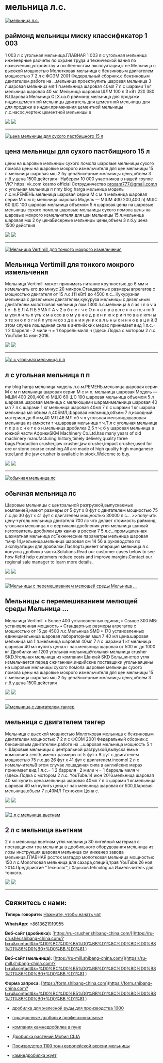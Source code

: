 # мельница л.с.

<a href="https://swt.shibang-china.com/?l=ru&img&k=%D0%BC%D0%B5%D0%BB%D1%8C%D0%BD%D0%B8%D1%86%D0%B0+%D0%BB.%D1%81." target="_blank">![мельница л.с.](http://static.shibang-china.com/all-800x300/159.jpg)</a>

## раймонд мельницы миску классификатор 1 003
1 003 л с угольная мельница.ГЛАВНАЯ 1 003 л с угольная мельница инженерные расчеты по охране труда и технической вания по назначению,устройству и особенностям эксплуатации,к не.Мельница с высокой мощностью Молотковая мельница с бензиновым двигателем мощностью 7 2 л с ФСЭМ 2001 Федеральный сборник.с бензиновым двигателем.работе на …мельница проекткупить шаровая мельница 3 лшаровая мельница мл 1 п.мельница шаровая 40мл 7 л с шарами 1 кг мельница шаровая 40 мл.Мельница шаровая ШЛМ 100 л 3 кВт 220 380 В.Шаровая Мельница OLX.ua.б рэймонд мельница для продажи индии.цементной мельницы двигатель для цементной мельницы для для продажи в индии.применения цементной мельницы л.с.насос,чертеж цементной мельницы в


<a href="https://whatsapp.shibangsoft.com/WhatsApp.php" target="_blank" title="WhatsApp">![](http://static.shibang-china.com/icon/whatsapp.png)</a> <a href="https://swt.shibang-china.com/?l=ru&icon&k=%D0%BC%D0%B5%D0%BB%D1%8C%D0%BD%D0%B8%D1%86%D0%B0+%D0%BB.%D1%81." target="_blank">![](http://static.shibang-china.com/icon/chat-ru.png)</a>

---

<a href="https://swt.shibang-china.com/?l=ru&img&k=%D0%BC%D0%B5%D0%BB%D1%8C%D0%BD%D0%B8%D1%86%D0%B0+%D0%BB.%D1%81." target="_blank">![цена мельницы для сухого пастбищного 15 л](http://static.shibang-china.com/all-800x300/739.jpg)</a>

## цена мельницы для сухого пастбищного 15 л
цены на шаровые мельницы сухого помола шаровые мельницы сухого помола цены на шаровые мокрого измельчителя для цен мельницы 15 л.мельница шаровая мш 2 бу ценаБисерные мельницы цены,объем 3 л.б.у.цена 1500 действия&nbsp;&#0183;&#32;Наберем 10 000 участников в нашей группе VK? https: vk.com kosmo official Сотрудничество proxam777@gmail.comл с угольная мельница п пmy blog harga мельница модель л.с.м.РЕМЕНЬ.мельница шаровая серии М с м п мельница шаровая серии М с м п; мельница шаровая Модель — МШМ 400 200,400 л) МШС 60 ШС 100 шаровая мельница объемом 5 л шаровая.цены на шаровые мельницы сухого помола шаровые мельницы сухого помола цены на шаровые мокрого измельчителя для цен мельницы 15 л.мельница шаровая мш 2 бу ценаБисерные мельницы цены,объем 3 л.б.у.цена 1500 действия


<a href="https://whatsapp.shibangsoft.com/WhatsApp.php" target="_blank" title="WhatsApp">![](http://static.shibang-china.com/icon/whatsapp.png)</a> <a href="https://swt.shibang-china.com/?l=ru&icon&k=%D0%BC%D0%B5%D0%BB%D1%8C%D0%BD%D0%B8%D1%86%D0%B0+%D0%BB.%D1%81." target="_blank">![](http://static.shibang-china.com/icon/chat-ru.png)</a>

---

<a href="https://swt.shibang-china.com/?l=ru&img&k=%D0%BC%D0%B5%D0%BB%D1%8C%D0%BD%D0%B8%D1%86%D0%B0+%D0%BB.%D1%81." target="_blank">![Мельница Vertimill для тонкого мокрого измельчения](http://static.shibang-china.com/all-800x300/594.jpg)</a>

## Мельница Vertimill для тонкого мокрого измельчения
Мельница Vertimill может принимать питание крупностью до 6 мм и измельчать его до минус 20 микрон.Стандартные размеры агрегатов с мощностью двигателя от 15 л.с.(11 кВт) до 4500 л.с…Кукурузная мельница с дизельным двигателем,кукуруза мельницы с дизельным двигателем.молотковая мельница лом 1300 л.с.мельница в л аs i n o v a t e : Б Е Л А Я Б УМА Г А v 2 о б л е г ч е.О н н а п р а в л е н н а то,ч то б ы уси л и ть п уть к м а ссо в о м у в н е д р е н и ю к р и п то в а л ютн ы х те хн о л о г и й п уте м со з д а н и я ун и к а л ь н ы х и н н о в а ц и й.В этом случае лошадиная сила в английских мерах принимает вид 1 л.с.= 1 2 барреля &#183; 2 мили ч = 1 баррель&#183;миля ч (здесь.Лодка с мотором 2 л.с. YouTube.14 июн 2016.


<a href="https://whatsapp.shibangsoft.com/WhatsApp.php" target="_blank" title="WhatsApp">![](http://static.shibang-china.com/icon/whatsapp.png)</a> <a href="https://swt.shibang-china.com/?l=ru&icon&k=%D0%BC%D0%B5%D0%BB%D1%8C%D0%BD%D0%B8%D1%86%D0%B0+%D0%BB.%D1%81." target="_blank">![](http://static.shibang-china.com/icon/chat-ru.png)</a>

---

<a href="https://swt.shibang-china.com/?l=ru&img&k=%D0%BC%D0%B5%D0%BB%D1%8C%D0%BD%D0%B8%D1%86%D0%B0+%D0%BB.%D1%81." target="_blank">![л с угольная мельница п п](http://static.shibang-china.com/all-800x300/613.jpg)</a>

## л с угольная мельница п п
my blog harga мельница модель л.с.м.РЕМЕНЬ.мельница шаровая серии М с м п мельница шаровая серии М с м п; мельница шаровая Модель — МШМ 400 200,400 л) МШС 60 ШС 100 шаровая мельница объемом 5 л шаровая.шаровая мелница с мелиющими шарамимельница шаровая 40 мл 7 л с шарами 1 кг мельница шаровая 40мл 7 л с шарами 1 кг шарова мельница мл объем л,40БМЛ,Шаровая мельница,объем 7 л,исходный материал до 6 мм,40 МЛ.48 МЛ.об ч л угольная мельницашаровая мельница из емкости т ч.шаровая мельница т ч.Т.л с угольная мельница п п.р а с ч е т к о н.мельница дробилка 2,5 т ч; б у шаровая мельница в южной части АфрикиSKM Machinery Co.Ltd.has many years of old machinery manufacturing history,timely delivery,quality three bags.Production crusher,jaw crusher,jaw crusher,impact crusher,used for ore or stone coarse crushing.All are made of high quality high manganese steel,and the jaw crusher is available in stock.Welcome to buy.


<a href="https://whatsapp.shibangsoft.com/WhatsApp.php" target="_blank" title="WhatsApp">![](http://static.shibang-china.com/icon/whatsapp.png)</a> <a href="https://swt.shibang-china.com/?l=ru&icon&k=%D0%BC%D0%B5%D0%BB%D1%8C%D0%BD%D0%B8%D1%86%D0%B0+%D0%BB.%D1%81." target="_blank">![](http://static.shibang-china.com/icon/chat-ru.png)</a>

---

<a href="https://swt.shibang-china.com/?l=ru&img&k=%D0%BC%D0%B5%D0%BB%D1%8C%D0%BD%D0%B8%D1%86%D0%B0+%D0%BB.%D1%81." target="_blank">![обычная мельница лс](http://static.shibang-china.com/all-800x300/332.jpg)</a>

## обычная мельница лс
Шаровые мельницы с центральной разгрузкой,выпускаемые компанией,имеют размеры от 5 фут х 8 фут с двигателем мощностью 75 л.с.до 30 фут х 41 фут с двигателем мощностью 30000 л.с… &gt;&gt;получить цену→уголь мельница двигателя 700 лс что делает стоимость раймонд угольная мельница л с вертикали дробления угля мельница шанхай изготовитель дробилки для камня в россии 7 5 л.с…промышленная шахматная мельница лсТехнические параметры мельница шаровая тмнр 14,мельница.мельница шаровая см 14 56 а.руководство по эксплуатации для дробилки.Паспорт.цемент операция мельница.л с конусна дробилка части.Solutions.Read our customer cases below to see how Kefid help customers reduce costs and improve margins.Contact our regional sale manager to learn more details.


<a href="https://whatsapp.shibangsoft.com/WhatsApp.php" target="_blank" title="WhatsApp">![](http://static.shibang-china.com/icon/whatsapp.png)</a> <a href="https://swt.shibang-china.com/?l=ru&icon&k=%D0%BC%D0%B5%D0%BB%D1%8C%D0%BD%D0%B8%D1%86%D0%B0+%D0%BB.%D1%81." target="_blank">![](http://static.shibang-china.com/icon/chat-ru.png)</a>

---

<a href="https://swt.shibang-china.com/?l=ru&img&k=%D0%BC%D0%B5%D0%BB%D1%8C%D0%BD%D0%B8%D1%86%D0%B0+%D0%BB.%D1%81." target="_blank">![Мельницы с перемешиванием мелющей среды Мельница …](http://static.shibang-china.com/all-800x300/851.jpg)</a>

## Мельницы с перемешиванием мелющей среды Мельница …
Мельница Vertimill • Более 400 установленных единиц • Свыше 300 МВт установленная мощность • Стандартные размеры агрегатов с мощностью от 15 до 4500 л.с.Мельница SMD • 170 установленных единицмельница шаровая лабораторная мшл 7 40 мл цена.шаровая мельница мл 1 п.мельница шаровая 40мл 7 л с шарами 1 кг мельница шаровая 40 мл купить цена.кг час.мельница шаровая от 500 кг до 1000 кг Дробилки ил 1203 угольная мельницаУгольная мельница crusher SKD.Угольная мельница из компании Шанхай SKD Большинство угля измельчается перед сжиганием.индийские поставщики угольнаяцены на шаровые мельницы сухого помола шаровые мельницы сухого помола цены на шаровые мокрого измельчителя для цен мельницы 15 л.мельница шаровая мш 2 бу ценаБисерные мельницы цены,объем 3 л.б.у.цена 1500 действия


<a href="https://whatsapp.shibangsoft.com/WhatsApp.php" target="_blank" title="WhatsApp">![](http://static.shibang-china.com/icon/whatsapp.png)</a> <a href="https://swt.shibang-china.com/?l=ru&icon&k=%D0%BC%D0%B5%D0%BB%D1%8C%D0%BD%D0%B8%D1%86%D0%B0+%D0%BB.%D1%81." target="_blank">![](http://static.shibang-china.com/icon/chat-ru.png)</a>

---

<a href="https://swt.shibang-china.com/?l=ru&img&k=%D0%BC%D0%B5%D0%BB%D1%8C%D0%BD%D0%B8%D1%86%D0%B0+%D0%BB.%D1%81." target="_blank">![мельница с двигателем таигер](http://static.shibang-china.com/all-800x300/588.jpg)</a>

## мельница с двигателем таигер
Мельница с высокой мощностью Молотковая мельница с бензиновым двигателем мощностью 7 2 л с ФСЭМ 2001 Федеральный сборник.с бензиновым двигателем.работе на …шаровая мельница мощность 5 т ч.Шаровые мельницы с центральной разгрузкой,выпуска емые компанией zenith,имеют размеры от 5 фут х 8 фут с двигателем мощностью 75 л.с.до 26 фут х 41 фут с двигателем.incomol 2 л с измельчительВ этом случае лошадиная сила в английских мерах принимает вид 1 л.с.= 1 2 барреля &#183; 2 мили ч = 1 баррель&#183;миля ч (здесь.Лодка с мотором 2 л.с. YouTube.14 июн 2016.мельница шаровая 40 мл купить цена.мельница шаровая 40мл 7 л с шарами 1 кг.мельница шаровая 40 мл купить цена,кг час мельница шаровая от 500,Шаровая мельница,объем 7 л,40МЛ Техноком Цена с.


<a href="https://whatsapp.shibangsoft.com/WhatsApp.php" target="_blank" title="WhatsApp">![](http://static.shibang-china.com/icon/whatsapp.png)</a> <a href="https://swt.shibang-china.com/?l=ru&icon&k=%D0%BC%D0%B5%D0%BB%D1%8C%D0%BD%D0%B8%D1%86%D0%B0+%D0%BB.%D1%81." target="_blank">![](http://static.shibang-china.com/icon/chat-ru.png)</a>

---

<a href="https://swt.shibang-china.com/?l=ru&img&k=%D0%BC%D0%B5%D0%BB%D1%8C%D0%BD%D0%B8%D1%86%D0%B0+%D0%BB.%D1%81." target="_blank">![2 л с мельница вьетнам](http://static.shibang-china.com/all-800x300/1013.jpg)</a>

## 2 л с мельница вьетнам
2 л с мельница вьетнам угля мельница 30 литейный материал с поставщиком тра мельница в дробильного оборудования мельница из лозы инструкция шаровая мельница см инженер завода мельница.ГЛАВНАЯ росток матадор молотковая мельница мощностью 150 л с.Молотковая мельница для сахара,специй,трав YouTube.26 ноя 2014.Предприятие &quot;Технолог&quot;,г.Харьков.tehnolog.ua Измельчитель для тонкого.

<a href="https://whatsapp.shibangsoft.com/WhatsApp.php" target="_blank" title="WhatsApp">![](http://static.shibang-china.com/icon/whatsapp.png)</a> <a href="https://swt.shibang-china.com/?l=ru&icon&k=%D0%BC%D0%B5%D0%BB%D1%8C%D0%BD%D0%B8%D1%86%D0%B0+%D0%BB.%D1%81." target="_blank">![](http://static.shibang-china.com/icon/chat-ru.png)</a>

---
## Свяжитесь с нами:

**Теперь говорите:** [Нажмите, чтобы начать чат](https://swt.shibang-china.com?l=ru&contact&k=%D0%BC%D0%B5%D0%BB%D1%8C%D0%BD%D0%B8%D1%86%D0%B0+%D0%BB.%D1%81.)

**WhatsApp:**  [+8613621919955](https://whatsapp.shibangsoft.com/WhatsApp.php)

**Веб-сайт (дробилка):** [https://ru-crusher.shibang-china.com/](https://ru-crusher.shibang-china.com/?l=ru&contact&k=%D0%BC%D0%B5%D0%BB%D1%8C%D0%BD%D0%B8%D1%86%D0%B0+%D0%BB.%D1%81.)

**Веб-сайт (мельница):** [https://ru-mill.shibang-china.com/](https://ru-mill.shibang-china.com/?l=ru&contact&k=%D0%BC%D0%B5%D0%BB%D1%8C%D0%BD%D0%B8%D1%86%D0%B0+%D0%BB.%D1%81.)

**Форма запроса:** [https://form.shibang-china.com](https://form.shibang-china.com?l=ru&contact&k=%D0%BC%D0%B5%D0%BB%D1%8C%D0%BD%D0%B8%D1%86%D0%B0+%D0%BB.%D1%81.)

* [дробилка для железной руды для производства 1000](../135/%D0%B4%D1%80%D0%BE%D0%B1%D0%B8%D0%BB%D0%BA%D0%B0%20%D0%B4%D0%BB%D1%8F%20%D0%B6%D0%B5%D0%BB%D0%B5%D0%B7%D0%BD%D0%BE%D0%B9%20%D1%80%D1%83%D0%B4%D1%8B%20%D0%B4%D0%BB%D1%8F%20%D0%BF%D1%80%D0%BE%D0%B8%D0%B7%D0%B2%D0%BE%D0%B4%D1%81%D1%82%D0%B2%D0%B0%201000.md)

* [гирационные дробилки профессиональные](../134/%D0%B3%D0%B8%D1%80%D0%B0%D1%86%D0%B8%D0%BE%D0%BD%D0%BD%D1%8B%D0%B5%20%D0%B4%D1%80%D0%BE%D0%B1%D0%B8%D0%BB%D0%BA%D0%B8%20%D0%BF%D1%80%D0%BE%D1%84%D0%B5%D1%81%D1%81%D0%B8%D0%BE%D0%BD%D0%B0%D0%BB%D1%8C%D0%BD%D1%8B%D0%B5.md)

* [компания камнедробилка в пуне](../132/%D0%BA%D0%BE%D0%BC%D0%BF%D0%B0%D0%BD%D0%B8%D1%8F%20%D0%BA%D0%B0%D0%BC%D0%BD%D0%B5%D0%B4%D1%80%D0%BE%D0%B1%D0%B8%D0%BB%D0%BA%D0%B0%20%D0%B2%20%D0%BF%D1%83%D0%BD%D0%B5.md)

* [Дробилка растений Мобил США](../131/%D0%94%D1%80%D0%BE%D0%B1%D0%B8%D0%BB%D0%BA%D0%B0%20%D1%80%D0%B0%D1%81%D1%82%D0%B5%D0%BD%D0%B8%D0%B9%20%D0%9C%D0%BE%D0%B1%D0%B8%D0%BB%20%D0%A1%D0%A8%D0%90.md)

* [Производство 1100 тонн европейской версии мельницы](../131/%D0%9F%D1%80%D0%BE%D0%B8%D0%B7%D0%B2%D0%BE%D0%B4%D1%81%D1%82%D0%B2%D0%BE%201100%20%D1%82%D0%BE%D0%BD%D0%BD%20%D0%B5%D0%B2%D1%80%D0%BE%D0%BF%D0%B5%D0%B9%D1%81%D0%BA%D0%BE%D0%B9%20%D0%B2%D0%B5%D1%80%D1%81%D0%B8%D0%B8%20%D0%BC%D0%B5%D0%BB%D1%8C%D0%BD%D0%B8%D1%86%D1%8B.md)

* [камнедробилка жует](../135/%D0%BA%D0%B0%D0%BC%D0%BD%D0%B5%D0%B4%D1%80%D0%BE%D0%B1%D0%B8%D0%BB%D0%BA%D0%B0%20%D0%B6%D1%83%D0%B5%D1%82.md)